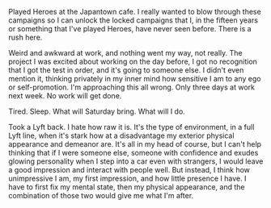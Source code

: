 Played Heroes at the Japantown cafe. I really wanted to blow through these campaigns so I can unlock the locked campaigns that I, in the fifteen years or something that I've played Heroes, have never seen before. There is a rush here.

Weird and awkward at work, and nothing went my way, not really. The project I was excited about working on the day before, I got no recognition that I got the test in order, and it's going to someone else. I didn't even mention it, thinking privately in my inner mind how sensitive I am to any ego or self-promotion. I'm approaching this all wrong. Only three days at work next week. No work will get done.

Tired. Sleep. What will Saturday bring. What will I do.

Took a Lyft back. I hate how raw it is. It's the type of environment, in a full Lyft line, when it's stark how at a disadvantage my exterior physical appearance and demeanor are. It's all in my head of course, but I can't help thinking that if I were someone else, someone with confidence and exudes glowing personality when I step into a car even with strangers, I would leave a good impression and interact with people well. But instead, I think how unimpressive I am, my first impression, and how little presence I have. I have to first fix my mental state, then my physical appearance, and the combination of those two would give me what I'm after.
